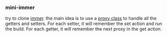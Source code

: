 ### mini-immer

try to clone [immer](https://github.com/immerjs/immer).
the main idea is to use a [proxy class](https://developer.mozilla.org/en-US/docs/Web/JavaScript/Reference/Global_Objects/Proxy) to handle
all the getters and setters. For each setter, it will remember the set action and run the build.
For each getter, it will remember the next proxy in the get action.
